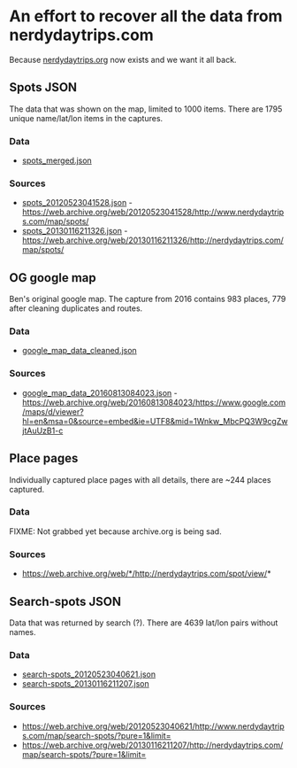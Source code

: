 An effort to recover all the data from nerdydaytrips.com
========================================================

Because [nerdydaytrips.org](nerdydaytrips.org) now exists and we want it all back.

Spots JSON
----------
The data that was shown on the map, limited to 1000 items. There are 1795 unique name/lat/lon items in the captures.

### Data
* [spots_merged.json](spots_merged.json)

### Sources
* [spots_20120523041528.json](spots_20120523041528.json) - https://web.archive.org/web/20120523041528/http://www.nerdydaytrips.com/map/spots/
* [spots_20130116211326.json](spots_20130116211326.json) - https://web.archive.org/web/20130116211326/http://nerdydaytrips.com/map/spots/

OG google map
-------------
Ben's original google map. The capture from 2016 contains 983 places, 779 after cleaning duplicates and routes.

### Data
* [google_map_data_cleaned.json](google_map_data_cleaned.json)

### Sources
* [google_map_data_20160813084023.json](google_map_data_20160813084023.json) - https://web.archive.org/web/20160813084023/https://www.google.com/maps/d/viewer?hl=en&msa=0&source=embed&ie=UTF8&mid=1Wnkw_MbcPQ3W9cgZwjtAuUzB1-c

Place pages
-----------
Individually captured place pages with all details, there are ~244 places captured.

### Data
FIXME: Not grabbed yet because archive.org is being sad.

### Sources
* https://web.archive.org/web/*/http://nerdydaytrips.com/spot/view/*

Search-spots JSON
-----------------
Data that was returned by search (?). There are 4639 lat/lon pairs without names.

### Data
* [search-spots_20120523040621.json](search-spots_20120523040621.json)
* [search-spots_20130116211207.json](search-spots_20130116211207.json)

### Sources
* https://web.archive.org/web/20120523040621/http://www.nerdydaytrips.com/map/search-spots/?pure=1&limit=
* https://web.archive.org/web/20130116211207/http://nerdydaytrips.com/map/search-spots/?pure=1&limit=

